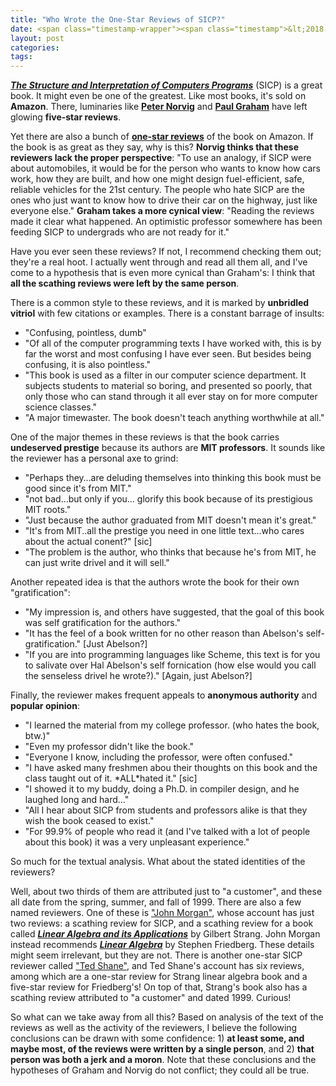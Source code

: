 ```yaml
---
title: "Who Wrote the One-Star Reviews of SICP?"
date: <span class="timestamp-wrapper"><span class="timestamp">&lt;2018-10-04 Thu&gt;</span></span>
layout: post
categories:
tags:
---
```

***[The Structure and Interpretation of Computers Programs](https://mitpress.mit.edu/sites/default/files/sicp/index.html)*** (SICP) is a great book. It might even be one of the greatest. Like most books, it's sold on **Amazon**. There, luminaries like **[Peter Norvig](https://www.amazon.com/review/R403HR4VL71K8)** and **[Paul Graham](https://www.amazon.com/review/R3G05B1TQ5XGZP)** have left glowing **five-star reviews**.

Yet there are also a bunch of **[one-star reviews](https://www.amazon.com/Structure-Interpretation-Computer-Programs-Engineering/product-reviews/0262510871/ref=cm_cr_dp_d_hist_1?ie=UTF8&filterByStar=one_star&reviewerType=all_reviews#reviews-filter-bar)** of the book on Amazon. If the book is as great as they say, why is this? **Norvig thinks that these reviewers lack the proper perspective**: "To use an analogy, if SICP were about automobiles, it would be for the person who wants to know how cars work, how they are built, and how one might design fuel-efficient, safe, reliable vehicles for the 21st century. The people who hate SICP are the ones who just want to know how to drive their car on the highway, just like everyone else." **Graham takes a more cynical view**: "Reading the reviews made it clear what happened. An optimistic professor somewhere has been feeding SICP to undergrads who are not ready for it."

Have you ever seen these reviews? If not, I recommend checking them out; they're a real hoot. I actually went through and read all them all, and I've come to a hypothesis that is even more cynical than Graham's: I think that **all the scathing reviews were left by the same person**.

There is a common style to these reviews, and it is marked by **unbridled vitriol** with few citations or examples. There is a constant barrage of insults:

-   "Confusing, pointless, dumb"
-   "Of all of the computer programming texts I have worked with, this is by far the worst and most confusing I have ever seen. But besides being confusing, it is also pointless."
-   "This book is used as a filter in our computer science department. It subjects students to material so boring, and presented so poorly, that only those who can stand through it all ever stay on for more computer science classes."
-   "A major timewaster. The book doesn't teach anything worthwhile at all."

One of the major themes in these reviews is that the book carries **undeserved prestige** because its authors are **MIT professors**. It sounds like the reviewer has a personal axe to grind:

-   "Perhaps they&#x2026;are deluding themselves into thinking this book must be good since it's from MIT."
-   "not bad&#x2026;but only if you&#x2026; glorify this book because of its prestigious MIT roots."
-   "Just because the author graduated from MIT doesn't mean it's great."
-   "It's from MIT..all the prestige you need in one little text&#x2026;who cares about the actual conent?" [sic]
-   "The problem is the author, who thinks that because he's from MIT, he can just write drivel and it will sell."

Another repeated idea is that the authors wrote the book for their own "gratification":

-   "My impression is, and others have suggested, that the goal of this book was self gratification for the authors."
-   "It has the feel of a book written for no other reason than Abelson's self-gratification." [Just Abelson?]
-   "If you are into programming languages like Scheme, this text is for you to salivate over Hal Abelson's self fornication (how else would you call the senseless drivel he wrote?)." [Again, just Abelson?]

Finally, the reviewer makes frequent appeals to **anonymous authority** and **popular opinion**:

-   "I learned the material from my college professor. (who hates the book, btw.)"
-   "Even my professor didn't like the book."
-   "Everyone I know, including the professor, were often confused."
-   "I have asked many freshmen abou their thoughts on this book and the class taught out of it. \*ALL\*hated it." [sic]
-   "I showed it to my buddy, doing a Ph.D. in compiler design, and he laughed long and hard&#x2026;"
-   "All I hear about SICP from students and professors alike is that they wish the book ceased to exist."
-   "For 99.9% of people who read it (and I've talked with a lot of people about this book) it was a very unpleasant experience."

So much for the textual analysis. What about the stated identities of the reviewers?

Well, about two thirds of them are attributed just to "a customer", and these all date from the spring, summer, and fall of 1999. There are also a few named reviewers. One of these is ["John Morgan"](https://www.amazon.com/gp/profile/amzn1.account.AGLCLD3RKTHBWPNZNM3U44TAFXEQ/ref=cm_cr_getr_d_pdp?ie=UTF8), whose account has just two reviews: a scathing review for SICP, and a scathing review for a book called ***[Linear Algebra and its Applications](https://www.amazon.com/Linear-Algebra-Its-Applications-3rd/product-reviews/0155510053/ref=cm_cr_dp_d_hist_1?ie=UTF8&filterByStar=one_star&reviewerType=all_reviews#reviews-filter-bar)*** by Gilbert Strang. John Morgan instead recommends ***[Linear Algebra](https://www.amazon.com/Linear-Algebra-3rd-Stephen-Friedberg/dp/0132338599/ref=cm_cr_srp_d_product_top?ie=UTF8)*** by Stephen Friedberg. These details might seem irrelevant, but they are not. There is another one-star SICP reviewer called ["Ted Shane"](https://www.amazon.com/gp/profile/amzn1.account.AEDY6N7IX3QKSDQHJ4S4LWH2LOZA/ref=cm_cr_getr_d_pdp?ie=UTF8), and Ted Shane's account has six reviews, among which are a one-star review for Strang linear algebra book and a five-star review for Friedberg's! On top of that, Strang's book also has a scathing review attributed to "a customer" and dated 1999. Curious!

So what can we take away from all this? Based on analysis of the text of the reviews as well as the activity of the reviewers, I believe the following conclusions can be drawn with some confidence: 1) **at least some, and maybe most, of the reviews were written by a single person**, and 2) **that person was both a jerk and a moron**. Note that these conclusions and the hypotheses of Graham and Norvig do not conflict; they could all be true.
